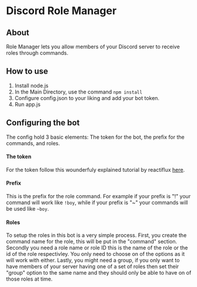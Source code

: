 # Discord Role Manager

## About

Role Manager lets you allow members of your Discord server to receive roles through commands.

## How to use

1. Install node.js
2. In the Main Directory, use the command `npm install`
3. Configure config.json to your liking and add your bot token.
4. Run app.js

## Configuring the bot

The config hold 3 basic elements: The token for the bot, the prefix for the commands, and roles.

#### The token

For the token follow this wounderfuly explained tutorial by reactiflux [here](https://github.com/reactiflux/discord-irc/wiki/Creating-a-discord-bot-&-getting-a-token).

#### Prefix

This is the prefix for the role command. For example if your prefix is "!" your command will work like `!boy`, while if your prefix is "~" your commands will be used like `~boy`.

#### Roles

To setup the roles in this bot is a very simple process. First, you create the command name for the role, this will be put in the "command" section. Secondly you need a role name or role ID this is the name of the role or the id of the role respectivley. You only need to choose on of the options as it will work with either. Lastly, you might need a group, if you only want to have members of your server having one of a set of roles then set their "group" option to the same name and they should only be able to have on of those roles at time.
